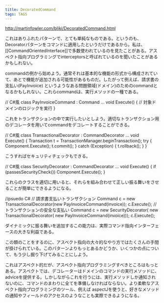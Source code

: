 ```yaml
---
title: DecoratedCommand
tags: TAGS
---
```


http://martinfowler.com/bliki/DecoratedCommand.html

これはありふれたパターンで、とても単純なものである。というのも、Decoratorパターンをコマンドに適用したというだけであるから。私は、[[CommandOrientedInterface]]で多数使われているのを見たことがある。アスペクト指向プログラミングでinterceptorsと呼ばれているのを聞いたことがあるかもしれない。

commandの例から始めよう。通常それは基本的な機能の形式から構成されていて、あとで機能が追加される可能性があるものだ。したがって例えば、請求書の支払い(PayInvoice) というようなある問題領域(ドメイン)のためのcommandとなるかもしれない。これらcommandは、実行メソッドの一種である。

 // C#風
 class PayInvoiceCommand : Command ...
 void Execute() {
   // 対象ドメインのロジックを実行
 }

これをトランザクションの中で実行したいとしよう。適切なトランザクション用のデコレータを用いてcommandをデコレートすることができる。

 // C#風
 class TransactionalDecorator : CommandDecorator ...
   void Execute() {
     Transaction t = TransactionManager.beginTransaction();
     try {
       Component.Execute();
       t.commit();
     } catch (Exception) {
       t.rollback();
     }
   }

こうすればセキュリティチェックもできる。

 // C#風
 class SecurityDecorator : CommandDecorator ...
   void Execute() {
     if (passesSecurityCheck())
       Component.Execute();
    }

これらのクラスを適切に用いると、それらを組み合わせて正しい振る舞いをさせることが簡単にできるようになる。

 //psuedo C#
   // 請求書支払いトランザクション
   Command c = new TransactionalDecorator(new PayInvoiceCommand(invoice));
   c.Execute();
   // トランザクションの安全な支払い
   Command c = new SecurityDecorator(
                   new TransactionalDecorator(
                       new PayInvoiceCommand(invoice)));
   c.Execute();

ダイナミックに振る舞いを追加するこの能力は、実際コマンド指向インターフェースの大きな利益である。

この類のことをするのに、アスペクト指向の大々的なやり方ではたくさんの手間が掛けられている。このパターンよりもっとあるかどうか、いくつかの点について、もう少し掘り下げてみることにしよう。

これはアスペクト的だが、アスペクト指向プログラミングすべきところはもっとある。アスペクトでは、デコレーターはドメインのコマンドの実行メソッドに、adviceを提供する。しかしながらこれを行うには、実行メソッドしか通知されないのに、コマンドのまわりに全てを準備しなければならない。より柔軟なアスペクト指向プログラミングのツール、例えば aspectJを使うと、好きなメソッドの通知やフィールドのアクセスのようなことも実際できるようになる。
